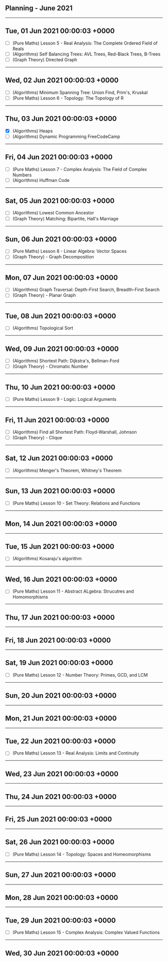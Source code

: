 ## Planning - June 2021

------------------------------------------------------------------------
Tue, 01 Jun 2021 00:00:03 +0000
------------------------------------------------------------------------

- [ ] (Pure Maths) Lesson 5 - Real Analysis: The Complete Ordered Field of Reals
- [ ] (Algorithms) Self Balancing Trees: AVL Trees, Red-Black Trees, B-Trees
- [ ] (Graph Theory) Directed Graph

------------------------------------------------------------------------
Wed, 02 Jun 2021 00:00:03 +0000
------------------------------------------------------------------------

- [ ] (Algorithms) Minimum Spanning Tree: Union Find, Prim's, Kruskal
- [ ] (Pure Maths) Lesson 6 - Topology: The Topology of R

------------------------------------------------------------------------
Thu, 03 Jun 2021 00:00:03 +0000
------------------------------------------------------------------------

- [X] (Algorithms) Heaps
- [ ] (Algorithms) Dynamic Programming FreeCodeCamp

------------------------------------------------------------------------
Fri, 04 Jun 2021 00:00:03 +0000
------------------------------------------------------------------------

- [ ] (Pure Maths) Lesson 7 - Complex Analysis: The Field of Complex Numbers
- [ ] (Algorithms) Huffman Code

------------------------------------------------------------------------
Sat, 05 Jun 2021 00:00:03 +0000
------------------------------------------------------------------------

- [ ] (Algorithms) Lowest Common Ancestor
- [ ] (Graph Theory) Matching: Bipartite, Hall's Marriage

------------------------------------------------------------------------
Sun, 06 Jun 2021 00:00:03 +0000
------------------------------------------------------------------------

- [ ] (Pure Maths) Lesson 8 - Linear Algebra: Vector Spaces
- [ ] (Graph Theory) - Graph Decomposition

------------------------------------------------------------------------
Mon, 07 Jun 2021 00:00:03 +0000
------------------------------------------------------------------------

- [ ] (Algorithms) Graph Traversal: Depth-First Search, Breadth-First Search
- [ ] (Graph Theory) - Planar Graph

------------------------------------------------------------------------
Tue, 08 Jun 2021 00:00:03 +0000
------------------------------------------------------------------------

- [ ] (Algorithms) Topological Sort

------------------------------------------------------------------------
Wed, 09 Jun 2021 00:00:03 +0000
------------------------------------------------------------------------

- [ ] (Algorithms) Shortest Path: Dijkstra's, Bellman-Ford
- [ ] (Graph Theory) - Chromatic Number

------------------------------------------------------------------------
Thu, 10 Jun 2021 00:00:03 +0000
------------------------------------------------------------------------

- [ ] (Pure Maths) Lesson 9 - Logic: Logical Arguments

------------------------------------------------------------------------
Fri, 11 Jun 2021 00:00:03 +0000
------------------------------------------------------------------------

- [ ] (Algorithms) Find all Shortest Path: Floyd-Warshall, Johnson
- [ ] (Graph Theory) - Clique

------------------------------------------------------------------------
Sat, 12 Jun 2021 00:00:03 +0000
------------------------------------------------------------------------

- [ ] (Algorithms) Menger's Theorem, Whitney's Theorem

------------------------------------------------------------------------
Sun, 13 Jun 2021 00:00:03 +0000
------------------------------------------------------------------------

- [ ] (Pure Maths) Lesson 10 - Set Theory: Relations and Functions

------------------------------------------------------------------------
Mon, 14 Jun 2021 00:00:03 +0000
------------------------------------------------------------------------


------------------------------------------------------------------------
Tue, 15 Jun 2021 00:00:03 +0000
------------------------------------------------------------------------

- [ ] (Algorithms) Kosaraju's algorithm

------------------------------------------------------------------------
Wed, 16 Jun 2021 00:00:03 +0000
------------------------------------------------------------------------

- [ ] (Pure Maths) Lesson 11 - Abstract ALgebra: Strucutres and Homomorphisms

------------------------------------------------------------------------
Thu, 17 Jun 2021 00:00:03 +0000
------------------------------------------------------------------------


------------------------------------------------------------------------
Fri, 18 Jun 2021 00:00:03 +0000
------------------------------------------------------------------------


------------------------------------------------------------------------
Sat, 19 Jun 2021 00:00:03 +0000
------------------------------------------------------------------------

- [ ] (Pure Maths) Lesson 12 - Number Theory: Primes, GCD, and LCM

------------------------------------------------------------------------
Sun, 20 Jun 2021 00:00:03 +0000
------------------------------------------------------------------------


------------------------------------------------------------------------
Mon, 21 Jun 2021 00:00:03 +0000
------------------------------------------------------------------------


------------------------------------------------------------------------
Tue, 22 Jun 2021 00:00:03 +0000
------------------------------------------------------------------------

- [ ] (Pure Maths) Lesson 13 - Real Analysis: Limits and Continuity

------------------------------------------------------------------------
Wed, 23 Jun 2021 00:00:03 +0000
------------------------------------------------------------------------


------------------------------------------------------------------------
Thu, 24 Jun 2021 00:00:03 +0000
------------------------------------------------------------------------


------------------------------------------------------------------------
Fri, 25 Jun 2021 00:00:03 +0000
------------------------------------------------------------------------


------------------------------------------------------------------------
Sat, 26 Jun 2021 00:00:03 +0000
------------------------------------------------------------------------

- [ ] (Pure Maths) Lesson 14 - Topology: Spaces and Homeomorphisms

------------------------------------------------------------------------
Sun, 27 Jun 2021 00:00:03 +0000
------------------------------------------------------------------------


------------------------------------------------------------------------
Mon, 28 Jun 2021 00:00:03 +0000
------------------------------------------------------------------------


------------------------------------------------------------------------
Tue, 29 Jun 2021 00:00:03 +0000
------------------------------------------------------------------------

- [ ] (Pure Maths) Lesson 15 - Complex Analysis: Complex Valued Functions

------------------------------------------------------------------------
Wed, 30 Jun 2021 00:00:03 +0000
------------------------------------------------------------------------


